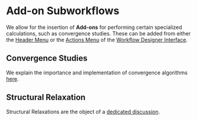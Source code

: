 # Add-on Subworkflows

We allow for the insertion of **Add-ons** for performing certain specialized calculations, such as convergence studies. These can be added from either the [Header Menu](../../workflow-designer/header-menu.md#inserting-add-ons) or the [Actions Menu](../../workflow-designer/subworkflow-editor/actions-menu.md#insert-add-ons) of the [Workflow Designer Interface](../../workflow-designer/overview.md).

## Convergence Studies

We explain the importance and implementation of convergence algorithms [here](convergence-algorithms.md).

## Structural Relaxation

Structural Relaxations are the object of a [dedicated discussion](structural-relaxation.md).
